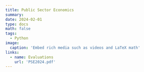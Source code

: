 ```yaml
---
title: Public Sector Economics
summary: 
date: 2024-02-01
type: docs
math: false
tags:
  - Python
image:
  caption: 'Embed rich media such as videos and LaTeX math'
links:
  - name: Evaluations
    url: 'PSE2024.pdf'
---
```



